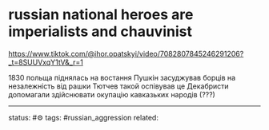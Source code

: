 # russian national heroes are imperialists and chauvinist 
https://www.tiktok.com/@ihor.opatskyi/video/7082807845246291206?_t=8SUUVxqY1tV&_r=1

1830 польща піднялась на востання
Пушкін засуджував борців на незалежність від рашки
Тютчев такой оспівував це
Декабристи допомагали здійснювати окупацію кавказьких народів (???)

---
status: #⚙️ 
tags: #russian_aggression 
related: 
